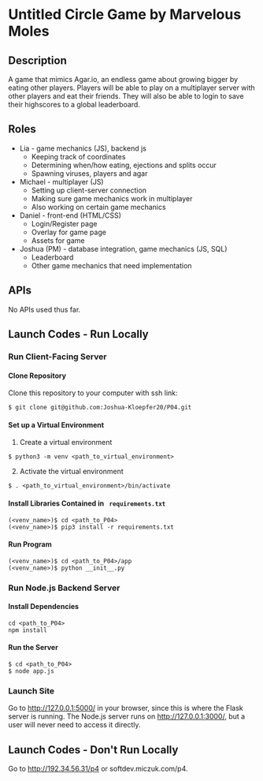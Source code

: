 # Untitled Circle Game by Marvelous Moles

## Description
A game that mimics Agar.io, an endless game about growing bigger by eating other players.  Players will be able to play on a multiplayer server with other players and eat their friends. They will also be able to login to save their highscores to a global leaderboard.

## Roles
* Lia - game mechanics (JS), backend
js
  * Keeping track of coordinates
  * Determining when/how eating, ejections and splits occur
  * Spawning viruses, players and agar
* Michael - multiplayer (JS)
  * Setting up client-server connection
  * Making sure game mechanics work in multiplayer
  * Also working on certain game mechanics
* Daniel - front-end (HTML/CSS)
  * Login/Register page
  * Overlay for game page
  * Assets for game
* Joshua (PM) - database integration, game mechanics (JS, SQL)
  * Leaderboard
  * Other game mechanics that need implementation

## APIs
No APIs used thus far.

## Launch Codes - Run Locally
### Run Client-Facing Server
#### Clone Repository

Clone this repository to your computer with ssh link:
```
$ git clone git@github.com:Joshua-Kloepfer20/P04.git
```

#### Set up a Virtual Environment

1. Create a virtual environment
  ```
  $ python3 -m venv <path_to_virtual_environment>
  ```

2. Activate the virtual environment
  ```
  $ . <path_to_virtual_environment>/bin/activate
  ```

#### Install Libraries Contained in ``` requirements.txt```

```
(<venv_name>)$ cd <path_to_P04>
(<venv_name>)$ pip3 install -r requirements.txt 
```

#### Run Program

```
(<venv_name>)$ cd <path_to_P04>/app
(<venv_name>)$ python __init__.py
```
### Run Node.js Backend Server
#### Install Dependencies

```
cd <path_to_P04>
npm install
```
#### Run the Server

```
$ cd <path_to_P04>
$ node app.js
```
### Launch Site

Go to http://127.0.0.1:5000/ in your browser, since this is where the Flask server is running.
The Node.js server runs on http://127.0.0.1:3000/, but a user will never need to access it directly.

## Launch Codes - Don't Run Locally

Go to http://192.34.56.31/p4 or softdev.miczuk.com/p4. 

